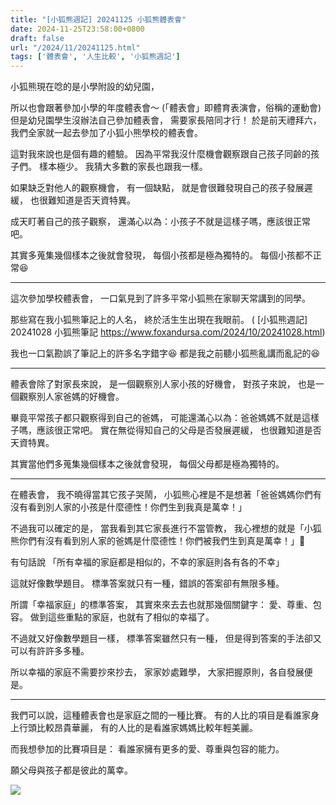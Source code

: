 ```yaml
---
title: "[小狐熊週記] 20241125 小狐熊體表會"
date: 2024-11-25T23:58:00+0800
draft: false
url: "/2024/11/20241125.html"
tags: ['體表會', '人生比較', '小狐熊週記']
---
```


小狐熊現在唸的是小學附設的幼兒園，

所以也會跟著參加小學的年度體表會～
(「體表會」即體育表演會，俗稱的運動會)但是幼兒園學生沒辦法自己參加體表會，
需要家長陪同才行！
於是前天禮拜六，我們全家就一起去參加了小狐小熊學校的體表會。

這對我來說也是個有趣的體驗。
因為平常我沒什麼機會觀察跟自己孩子同齡的孩子們。
樣本極少。
我猜大多數的家長也跟我一樣。

如果缺乏對他人的觀察機會，
有一個缺點，
就是會很難發現自己的孩子發展遲緩，
也很難知道是否天資特異。

成天盯著自己的孩子觀察，
還滿心以為：小孩子不就是這樣子嗎，應該很正常吧。

其實多蒐集幾個樣本之後就會發現，
每個小孩都是極為獨特的。
每個小孩都不正常😆

---

這次參加學校體表會，
一口氣見到了許多平常小狐熊在家聊天常講到的同學。

那些寫在我小狐熊筆記上的人名，
終於活生生出現在我眼前。
( [小狐熊週記] 20241028 小狐熊筆記 https://www.foxandursa.com/2024/10/20241028.html)

我也一口氣勘誤了筆記上的許多名字錯字😆
都是我之前聽小狐熊亂講而亂記的😆

---

體表會除了對家長來說，
是一個觀察別人家小孩的好機會，
對孩子來說，
也是一個觀察別人家爸媽的好機會。

畢竟平常孩子都只觀察得到自己的爸媽，
可能還滿心以為：爸爸媽媽不就是這樣子嗎，應該很正常吧。
實在無從得知自己的父母是否發展遲緩，
也很難知道是否天資特異。

其實當他們多蒐集幾個樣本之後就會發現，
每個父母都是極為獨特的。


---

在體表會，
我不曉得當其它孩子哭鬧，
小狐熊心裡是不是想著「爸爸媽媽你們有沒有看到別人家的小孩是什麼德性！你們生到我真是萬幸！」

不過我可以確定的是，
當我看到其它家長進行不當管教，
我心裡想的就是「小狐熊你們有沒有看到別人家的爸媽是什麼德性！你們被我們生到真是萬幸！」🤣

有句話說
「所有幸福的家庭都是相似的，不幸的家庭則各有各的不幸」

這就好像數學題目。
標準答案就只有一種，錯誤的答案卻有無限多種。

所謂「幸福家庭」的標準答案，
其實來來去去也就那幾個關鍵字：
愛、尊重、包容。
做到這些重點的家庭，也就有了相似的幸福了。

不過就又好像數學題目一樣，
標準答案雖然只有一種，
但是得到答案的手法卻又可以有許許多多種。

所以幸福的家庭不需要抄來抄去，
家家妙處難學，
大家把握原則，各自發展便是。

---

我們可以說，這種體表會也是家庭之間的一種比賽。
有的人比的項目是看誰家身上行頭比較昂貴華麗，
有的人比的是看誰家媽媽比較年輕美麗。

而我想參加的比賽項目是：
看誰家擁有更多的愛、尊重與包容的能力。

願父母與孩子都是彼此的萬幸。






![](https://blogger.googleusercontent.com/img/a/AVvXsEimLSBlj1u5DMBiKRobL5PDWPC0Bm1WeUg3h2vUlQCF78Gqcr5TSObm31kmYNNmI2ri29nnnuYl6f1aiRy81iScVYYPex3miiV3Ud1ywM4gY1E2MRcB9ahG1MJ5M8ewRGo7YL5SHCmrTOsCBQ6JfJC0cWAG5ttH-zqgA_tFRFQ2AACiYJxKk1_oN66SUO8)




